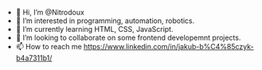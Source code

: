 - 👋 Hi, I’m @Nitrodoux 
- 👀 I’m interested in programming, automation, robotics.
- 🌱 I’m currently learning HTML, CSS, JavaScript.
- 💞️ I’m looking to collaborate on some frontend developemnt projects.
- 📫 How to reach me https://www.linkedin.com/in/jakub-b%C4%85czyk-b4a7311b1/

<!---
Nitrodoux/Nitrodoux is a ✨ special ✨ repository because its `README.md` (this file) appears on your GitHub profile.
You can click the Preview link to take a look at your changes.
--->

